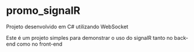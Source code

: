 # promo_signalR
Projeto desenvolvido em C# utilizando WebSocket

Este é um projeto simples para demonstrar o uso do signalR tanto no back-end como no front-end
